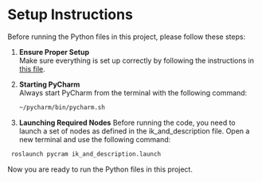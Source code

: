 # Setup Instructions

Before running the Python files in this project, please follow these steps:

1. **Ensure Proper Setup**  
   Make sure everything is set up correctly by following the instructions in [this file](https://github.com/zakaria-ouaddi/PyCram_Tiago/blob/main/README.md).

2. **Starting PyCharm**  
   Always start PyCharm from the terminal with the following command:
   ```bash
   ~/pycharm/bin/pycharm.sh
   ```
3. **Launching Required Nodes**
   Before running the code, you need to launch a set of nodes as defined in the ik_and_description file. Open a new terminal and use the following command:
  ```bash
   roslaunch pycram ik_and_description.launch
  ```

Now you are ready to run the Python files in this project.
